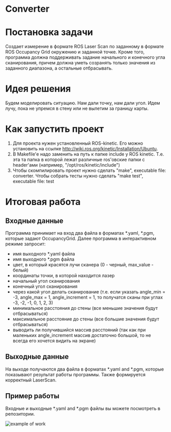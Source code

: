 # Converter

# Постановка задачи
Создает измерение в формате ROS Laser Scan по заданному в формате ROS Occupancy Grid окружению и заданной точке. Кроме того, программа должна поддерживать задание начального и конечного угла сканирования, причем должна уметь созранять только значения из заданного диапазона, а остальные отбрасывать.

# Идея решения
Будем моделировать ситуацию. Нам дали точку, нам дали угол. Идем лучу, пока не упремся в стену или не вылетим за границу карты.

# Как запустить проект
1. Для проекта нужен установленный ROS-kinetic. Его можно установить на ссылке http://wiki.ros.org/kinetic/Installation/Ubuntu.
2. В Makefile'е надо заменить на путь к папке include у ROS kinetic. Т.е. эта та папка в которой лежат различные ros'овские папки с header'ами (например, "/opt/ros/kinetic/include")
3. Чтобы скомпилировать проект нужно сделать "make", executable file: converter. Чтобы собрать тесты нужно сделать "make test", executable file: test

# Итоговая работа

## Входные данные

Программа принимает на вход два файла в форматах *.yaml, *.pgm, которые задают OccupancyGrid. Далее программа в интерактивном режиме запросит:

+ имя выходного *.yaml файла
+ имя выходного *.pgm файла
+ цвет, в который красятся лучи сканера (0 - черный, max_value - белый)
+ координаты точки, в которой находится лазер
+ начальный угол сканирования
+ конечный угол сканирования
+ через какой угол делать сканирование (т.е. если указать angle_min = -3, angle_max = 1, angle_increment = 1, то получатся сканы при углах -3, -2, -1, 0, 1, 2, 3)
+ минимальное расстояния до стены (все меньшие значения будут отбрасываться)
+ максимальное расстояние до стены (все большие значения будут отбрасываться)
+ выводить ли получившийся массив расстояний (так как при маленьких angle_increment массив достаточно большой, то не всегда его хочется видить на экране)

## Выходные данные

На выходе получаются два файла в форматах *.yaml and *.pgm, которые показывают результат работы программы. Также формируется корректный LaserScan.

## Пример работы

Входные и выходные *.yaml and *.pgm файлы вы можете посмотреть в репозитории.

![example of work](https://lh6.googleusercontent.com/KdWVG993ONzZH0dwFLziKK8N-Y90bW77FsTx1G669A97yVOvuUutH8Ua-AVZ9ObLQcneBTSbuHYfc_o=w1375-h805)
